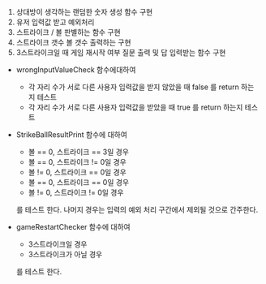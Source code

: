 1. 상대방이 생각하는 랜덤한 숫자 생성 함수 구현
2. 유저 입력값 받고 예외처리
3. 스트라이크 / 볼 판별하는 함수 구현
4. 스트라이크 갯수 볼 갯수 출력하는 구현
5. 3스트라이크일 때 게임 재시작 여부 질문 출력 및 답 입력받는 함수 구현



* wrongInputValueCheck 함수에대하여
  - 각 자리 수가 서로 다른 사용자 입력값을 받지 않았을 때 false 를 return 하는지 테스트
  - 각 자리 수가 서로 다른 사용자 입력값을 받았을 때 true 를 return 하는지 테스트
  

* StrikeBallResultPrint 함수에 대하여 
  - 볼 == 0, 스트라이크 == 3일 경우
  - 볼 == 0, 스트라이크 != 0일 경우
  - 볼 != 0, 스트라이크 == 0일 경우
  - 볼 == 0, 스트라이크 == 0일 경우
  - 볼 != 0, 스트라이크 != 0일 경우

  를 테스트 한다. 나머지 경우는 입력의 예외 처리 구간에서 제외될 것으로 간주한다.



* gameRestartChecker 함수에 대하여
  - 3스트라이크일 경우
  - 3스트라이크가 아닐 경우
  
  를 테스트 한다.